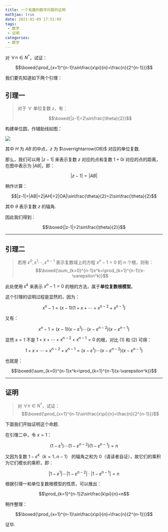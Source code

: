 ```yaml
---
title: 一个有趣的数学问题的证明
mathjax: true
date: 2021-01-09 17:51:09
tags:
 - 数学
 - 证明
categories:
 - 数学
---
```


对 $\forall n\in N^*$，试证：

$$\boxed{\prod_{x=1}^{n-1}\sin\frac{x\pi}{n}=\frac{n}{2^{n-1}}}$$

<!-- more -->

我们要先知道如下两个引理：

## 引理一

> 对于 $\forall$ 单位复数 $z$，有：
> 
> $$\boxed{|z-1|=2\sin\frac{\theta}{2}}$$

构建单位圆，作辅助线如图：

![](/assets/Question2-pic1.svg)

其中 $H$ 为 $AB$ 的中点，$z$ 为 $\overrightarrow{OB}$ 对应的单位复数.

那么，我们可以用 $|z-1|$ 来表示复数 $z$ 对应的点和复数 $1+0i$ 对应的点的距离，在图中表示为 $|AB|$，即：

$$|z-1|=|AB|$$

稍作计算：

$$|z-1|=|AB|=2|AH|=2|OA|\sin\frac{\theta}{2}=2\sin\frac{\theta}{2}$$

其中 $\theta$ 表示复数 $z$ 的辐角.

因此我们得到：

$$\boxed{|z-1|=2\sin\frac{\theta}{2}}$$

---

## 引理二

> 若用 $\varepsilon^0,\varepsilon^1\cdots,\varepsilon^{n-1}$ 表示复数域上的方程 $x^n-1=0$ 的 $n$ 个根，则有：
> $$\boxed{\sum_{k=0}^{n-1}x^k=\prod_{k=1}^{n-1}(x-\varepsilon^k)}$$

此处使用 $\varepsilon^k$ 来表示 $x^n-1=0$ 的根的方法，属于**单位复数根模型**。

这个引理的证明过程是显然的，因为：

$$x^n-1=(x-1)(1+x+\cdots+x^{n-2}+x^{n-1})\tag{1}$$

又有：

$$x^n-1=(x-1)(x-\varepsilon^1)\cdots(x-\varepsilon^{n-2})(x-\varepsilon^{n-1})\tag{2}$$

显然 $x=1$ 不是 $1+x+\cdots+x^{n-2}+x^{n-1}=0$ 的根，对比 $(1)$ 和 $(2)$ 可得：

$$1+x+\cdots+x^{n-2}+x^{n-1}=(x-\varepsilon^1)\cdots(x-\varepsilon^{n-2})(x-\varepsilon^{n-1})$$

也就是：

$$\boxed{\sum_{k=0}^{n-1}x^k=\prod_{k=1}^{n-1}(x-\varepsilon^k)}$$

---

## 证明

> 对 $\forall n\in N^*$，试证：
> $$\boxed{\prod_{x=1}^{n-1}\sin\frac{x\pi}{n}=\frac{n}{2^{n-1}}}$$

下面我们开始证明这个命题.

在引理二中，令 $x=1$：

$$(1-\varepsilon^1)\cdots(1-\varepsilon^{n-2})(1-\varepsilon^{n-1})=n$$

又因为复数 $1-\varepsilon^k$（$k=1..n-1$） 的辐角之和为 $0$（请读者自证），故它们的乘积为它们模长的乘积，即：

$$|1-\varepsilon^1|\cdots|1-\varepsilon^{n-2}|\cdot|1-\varepsilon^{n-1}|=n\tag{3}$$

根据引理一和单位复数根模型的性质，可以推出：

$$\prod_{k=1}^{n-1}2\sin\frac{k\pi}{n}=n$$

稍作整理：

$$\boxed{\prod_{x=1}^{n-1}\sin\frac{x\pi}{n}=\frac{n}{2^{n-1}}}$$

证毕.